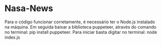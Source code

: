# Nasa-News
Para o código funcionar corretamente, é necessário ter o Node.js instalado na máquina. 
Em seguida baixar a biblioteca puppeteer, através do comando no terminal: pip install puppeteer. 
Para iniciar basta digitar no terminal: node index.js

